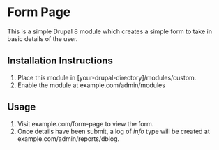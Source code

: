 # Form Page

This is a simple Drupal 8 module which creates a simple form to take in basic details of the user.

## Installation Instructions

1. Place this module in [your-drupal-directory]/modules/custom.
2. Enable the module at example.com/admin/modules

## Usage

1. Visit example.com/form-page to view the form.
2. Once details have been submit, a log of _info_ type will be created at example.com/admin/reports/dblog.
